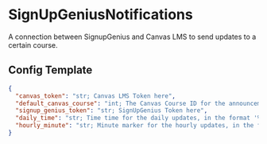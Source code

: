 # SignUpGeniusNotifications
A connection between SignupGenius and Canvas LMS to send updates to a certain course. 

## Config Template
```json
{
  "canvas_token": "str; Canvas LMS Token here",
  "default_canvas_course": "int; The Canvas Course ID for the announcements to be sent",
  "signup_genius_token": "str; SignUpGenius Token here",
  "daily_time": "str; Time time for the daily updates, in the format '%H:%M' (ex. 07:00, 13:30)",
  "hourly_minute": "str; Minute marker for the hourly updates, in the format ':%M' (ex. :05, :15)"
}
```
